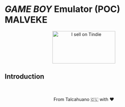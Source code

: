 # ***GAME BOY*** Emulator (POC) MALVEKE

<p align='center'>
<a href="https://www.tindie.com/stores/efuentealba/?ref=offsite_badges&utm_source=sellers_efuentealba&utm_medium=badges&utm_campaign=badge_large"><img src="https://d2ss6ovg47m0r5.cloudfront.net/badges/tindie-larges.png" alt="I sell on Tindie" width="200" height="104"></a>
</p>

## Introduction


<p align='center'>
<br />
<br />
From Talcahuano 🇨🇱 with ❤ 
</p>